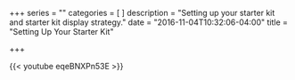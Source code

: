 +++
series = ""
categories = [
]
description = "Setting up your starter kit and starter kit display strategy."
date = "2016-11-04T10:32:06-04:00"
title = "Setting Up Your Starter Kit"

+++

{{< youtube eqeBNXPn53E >}}
